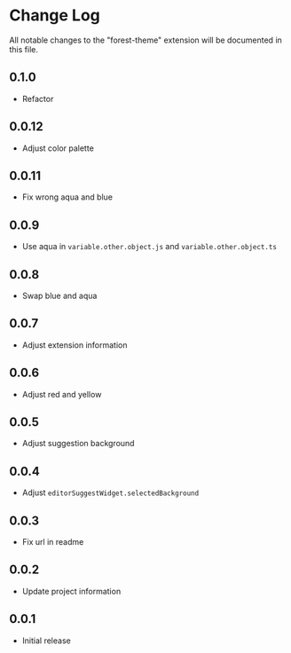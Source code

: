 # Change Log

All notable changes to the "forest-theme" extension will be documented in this file.

## 0.1.0

- Refactor

## 0.0.12

- Adjust color palette

## 0.0.11

- Fix wrong aqua and blue

## 0.0.9

- Use aqua in `variable.other.object.js` and `variable.other.object.ts`

## 0.0.8

- Swap blue and aqua

## 0.0.7

- Adjust extension information

## 0.0.6

- Adjust red and yellow

## 0.0.5

- Adjust suggestion background

## 0.0.4

- Adjust `editorSuggestWidget.selectedBackground`

## 0.0.3

- Fix url in readme

## 0.0.2

- Update project information

## 0.0.1

- Initial release
